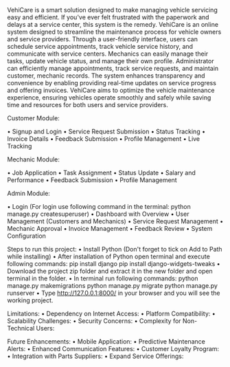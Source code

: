 VehiCare is a smart solution designed to make managing vehicle servicing easy and efficient. If you've ever felt frustrated with the paperwork and delays at a service center, this system is the remedy. VehiCare is an online system designed to streamline the maintenance process for vehicle owners and service providers. Through a user-friendly interface, users can schedule service appointments, track vehicle service history, and communicate with service centers. Mechanics can easily manage their tasks, update vehicle status, and manage their own profile. Administrator can efficiently manage appointments, track service requests, and maintain customer, mechanic records. The system enhances transparency and convenience by enabling providing real-time updates on service progress and offering invoices. VehiCare aims to optimize the vehicle maintenance experience, ensuring vehicles operate smoothly and safely while saving time and resources for both users and service providers.

Customer Module:

•	Signup and Login
•	Service Request Submission
•	Status Tracking
•	Invoice Details
•	Feedback Submission
•	Profile Management
•	Live Tracking

Mechanic Module:

•	Job Application
•	Task Assignment
•	Status Update
•	Salary and Performance 
•	Feedback Submission
•	Profile Management

Admin Module:

•	Login (For login use following command in the terminal: python manage.py createsuperuser)
•	Dashboard with Overview
•	User Management (Customers and Mechanics)
•	Service Request Management
•	Mechanic Approval
•	Invoice Management
•	Feedback Review
•	System Configuration

Steps to run this project:
•	Install Python (Don't forget to tick on Add to Path while installing)
•	After installation  of Python open terminal and execute following commands:
	pip install django
	pip install django-widgets-tweaks
•	Download the project zip folder and extract it in the new folder and open terminal in the folder.
•	In terminal run following commands:
	python manage.py makemigrations
	python manage.py migrate
	python manage.py runserver
•	Type http://127.0.0.1:8000/ in your browser and you will see the working project.

Limitations:
•	Dependency on Internet Access: 
•	Platform Compatibility: 
•	Scalability Challenges: 
•	Security Concerns: 
•	Complexity for Non-Technical Users: 

Future Enhancements:
•	Mobile Application: 
•	Predictive Maintenance Alerts: 
•	Enhanced Communication Features: 
•	Customer Loyalty Program: 
•	Integration with Parts Suppliers: 
•	Expand Service Offerings: 

